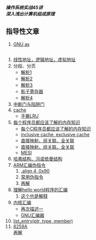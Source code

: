___操作系统实战45讲___      
___深入浅出计算机组成原理___      

##  指导性文章
1.  [GNU as](https://sourceware.org/binutils/docs/as/Manual.html)     

##  
1.  [线性地址，逻辑地址，虚拟地址](https://www.zhihu.com/question/29918252/answer/163114415)      
2.  分段、分页     
     + [解析1](https://blog.csdn.net/weixin_39763293/article/details/111291725)     
     + [解析2](https://www.cnblogs.com/kelamoyujuzhen/p/10555924.html)      
     + [解析3](https://segmentfault.com/a/1190000019974225)       
     + [影子寄存器](https://onestraw.github.io/linux/shadow-registers/)       
     + [解析4](https://book.51cto.com/art/202103/653938.htm)      
3.  [中断门与陷阱门](http://blog.chinaunix.net/uid-12307167-id-2946996.html)     
4.  [cache](https://blog.csdn.net/starter_____/article/details/97389110)        
    + [手撕LRU](https://segmentfault.com/a/1190000038714624)        
5.  [每个程序员都应该了解的内存知识](https://www.cnblogs.com/mikewolf2002/archive/2013/04/13/3017714.html)       
    + [每个C程序员都应该了解的内存知识](https://segmentfault.com/a/1190000022531638)      
    + [inclusive cache, exclusive cache](https://developer.arm.com/documentation/den0024/a/Caches/Cache-terminology/Inclusive-and-exclusive-caches)         
    + [直接映射、组关联、全关联](https://developer.arm.com/documentation/den0024/a/Caches/Cache-terminology/Inclusive-and-exclusive-caches)       
    + [直接映射、组关联、全关联](https://www.cxyzjd.com/article/weixin_42649617/105092395)      
    + [MESI](https://www.cnblogs.com/yanlong300/p/8986041.html)     
6.  [哈弗结构、冯诺依曼结构](https://xhy3054.github.io/hafuo-feng-struct/)				
7.  [ARM汇编伪指令](https://www.linuxidc.com/Linux/2016-11/137136.htm)          
    1.  [.align 4, 0x90](https://blog.csdn.net/zsj1126/article/details/103081954)     
    2.  [常用伪指令](https://www.cxyzjd.com/article/Roland_Sun/107705952)     
    3.  [再解](http://blog.sina.com.cn/s/blog_6859cadf0101i85t.html)      
8.  [理解hello world程序的汇编](https://stackoverflow.com/questions/15284947/understanding-gcc-s-output/15285058#15285058)      
    1.  [这个也是解释](https://www.jianshu.com/p/e385ff61dd7c)      
9.  [内核汇编](https://blog.csdn.net/armlinuxww/article/details/13168075)     
    + [再次描述一](https://blog.csdn.net/gaotangtiankai/article/details/19410509)     
    +  [GNU汇编器](http://www.4k8k.xyz/article/B10030607/119815458)       
10. [list_entry(ptr, type, member)](https://ilinuxkernel.com/?p=1062)     
11. [8259A](https://www.daimajiaoliu.com/daima/60b3c904cce6c06)     
    [再解](https://blog.csdn.net/longintchar/article/details/79439466)      
